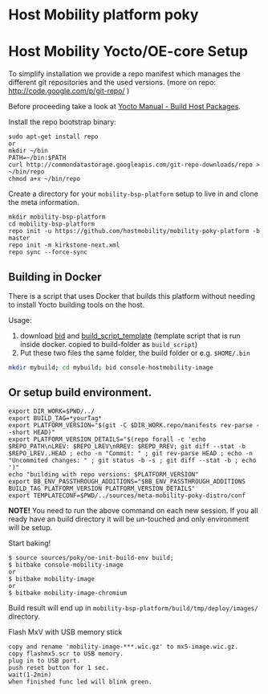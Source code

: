 # Host Mobility platform poky

# Host Mobility Yocto/OE-core Setup
To simplify installation we provide a repo manifest which manages the different git repositories
and the used versions. (more on repo: http://code.google.com/p/git-repo/ )

Before proceeding take a look at [Yocto Manual - Build Host Packages](http://www.yoctoproject.org/docs/2.3/mega-manual/mega-manual.html#packages).

Install the repo bootstrap binary:

```
sudo apt-get install repo
or
mkdir ~/bin
PATH=~/bin:$PATH
curl http://commondatastorage.googleapis.com/git-repo-downloads/repo > ~/bin/repo
chmod a+x ~/bin/repo
```

Create a directory for your `mobility-bsp-platform` setup to live in and clone the meta information.
```
mkdir mobility-bsp-platform
cd mobility-bsp-platform
repo init -u https://github.com/hostmobility/mobility-poky-platform -b master
repo init -m kirkstone-next.xml
repo sync --force-sync
```
##  Building in Docker

There is a script that uses Docker that builds this platform without needing to install Yocto building tools on the host.

Usage:
1. download [bid](scripts/bid) and [build_script_template](scripts/build_script_template) (template script that is run inside docker. copied to build-folder as ```build_script```)
2. Put these two files the same folder, the build folder or e.g. ```$HOME/.bin```

```bash
mkdir mybuild; cd mybuild; bid console-hostmobility-image 
```

##  Or setup build environment.
```
export DIR_WORK=$PWD/../
export BUILD_TAG=*yourTag*
export PLATFORM_VERSION="$(git -C $DIR_WORK.repo/manifests rev-parse --short HEAD)"
export PLATFORM_VERSION_DETAILS="$(repo forall -c 'echo $REPO_PATH\nLREV: $REPO_LREV\nRREV: $REPO_RREV; git diff --stat -b $REPO_LREV..HEAD ; echo -n "Commit: " ; git rev-parse HEAD ; echo -n "Uncommited changes: " ; git status -b -s ; git diff --stat -b ; echo ')"
echo "building with repo versions: $PLATFORM_VERSION"
export BB_ENV_PASSTHROUGH_ADDITIONS="$BB_ENV_PASSTHROUGH_ADDITIONS BUILD_TAG PLATFORM_VERSION PLATFORM_VERSION_DETAILS" 
export TEMPLATECONF=$PWD/../sources/meta-mobility-poky-distro/conf
```
**NOTE!** You need to run the above command on each new session. If you all ready have an build directory it will be un-touched and only environment will be setup.

Start baking!
```
$ source sources/poky/oe-init-build-env build;
$ bitbake console-mobility-image
or
$ bitbake mobility-image
or
$ bitbake mobility-image-chromium
```

Build result will end up in `mobility-bsp-platform/build/tmp/deploy/images/` directory.

Flash MxV with USB memory stick
```
copy and rename 'mobility-image-***.wic.gz' to mx5-image.wic.gz.
copy flashmx5.scr to USB memory.
plug in to USB port.
push reset button for 1 sec.
wait(1-2min)
when finished func led will blink green.
```